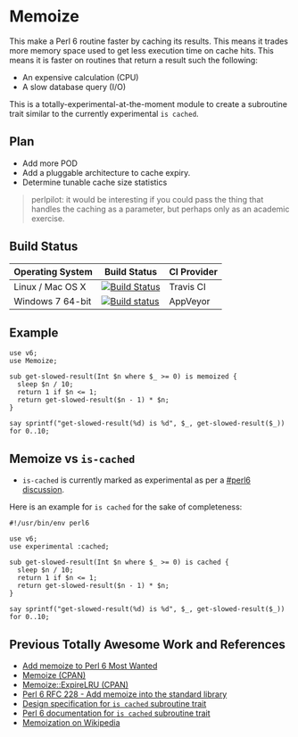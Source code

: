 # Memoize
This make a Perl 6 routine faster by caching its results. This means it trades
more memory space used to get less execution time on cache hits. This means it is 
faster on routines that return a result such the following:
- An expensive calculation (CPU)
- A slow database query (I/O)

This is a totally-experimental-at-the-moment module to create a subroutine trait
similar to the currently experimental `is cached`.

## Plan

- Add more POD
- Add a pluggable architecture to cache expiry.
- Determine tunable cache size statistics

> perlpilot: it would be interesting if you could pass the thing that handles the caching as a parameter, but perhaps only as an academic exercise.

## Build Status

| Operating System  |   Build Status  | CI Provider |
| ----------------- | --------------- | ----------- |
| Linux / Mac OS X  | [![Build Status](https://travis-ci.org/azawawi/perl6-memoize.svg?branch=master)](https://travis-ci.org/azawawi/perl6-memoize)  | Travis CI |
| Windows 7 64-bit  | [![Build status](https://ci.appveyor.com/api/projects/status/github/azawawi/perl6-memoize?svg=true)](https://ci.appveyor.com/project/azawawi/perl6-memoize/branch/master)  | AppVeyor |

## Example

```Perl6
use v6;
use Memoize;

sub get-slowed-result(Int $n where $_ >= 0) is memoized {
  sleep $n / 10;
  return 1 if $n <= 1;
  return get-slowed-result($n - 1) * $n;
}

say sprintf("get-slowed-result(%d) is %d", $_, get-slowed-result($_)) for 0..10;
```

## Memoize vs `is-cached`

- `is-cached` is currently marked as experimental as per a [#perl6 discussion](
http://irclog.perlgeek.de/perl6/2016-02-28#i_12114511).

Here is an example for `is cached` for the sake of completeness:

```Perl6
#!/usr/bin/env perl6

use v6;
use experimental :cached;

sub get-slowed-result(Int $n where $_ >= 0) is cached {
  sleep $n / 10;
  return 1 if $n <= 1;
  return get-slowed-result($n - 1) * $n;
}

say sprintf("get-slowed-result(%d) is %d", $_, get-slowed-result($_)) for 0..10;
```

## Previous Totally Awesome Work and References
- [Add memoize to Perl 6 Most Wanted](https://github.com/perl6/perl6-most-wanted/pull/20)
- [Memoize (CPAN)](https://metacpan.org/pod/Memoize)
- [Memoize::ExpireLRU (CPAN)](https://metacpan.org/pod/Memoize::ExpireLRU)
- [Perl 6 RFC 228 - Add memoize into the standard library](http://perl6.org/archive/rfc/228.html)
- [Design specification for `is cached` subroutine trait](http://design.perl6.org/S06.html#is_cached)
- [Perl 6 documentation for `is cached` subroutine trait](http://doc.perl6.org/routine/is%20cached)
- [Memoization on Wikipedia](https://en.wikipedia.org/wiki/Memoization)
